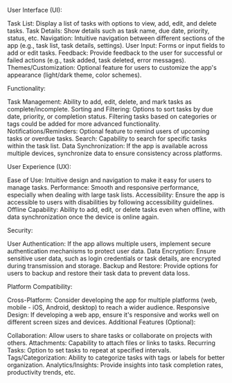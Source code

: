 User Interface (UI):

Task List: Display a list of tasks with options to view, add, edit, and delete tasks.
Task Details: Show details such as task name, due date, priority, status, etc.
Navigation: Intuitive navigation between different sections of the app (e.g., task list, task details, settings).
User Input: Forms or input fields to add or edit tasks.
Feedback: Provide feedback to the user for successful or failed actions (e.g., task added, task deleted, error messages).
Themes/Customization: Optional feature for users to customize the app's appearance (light/dark theme, color schemes).

Functionality:

Task Management: Ability to add, edit, delete, and mark tasks as complete/incomplete.
Sorting and Filtering: Options to sort tasks by due date, priority, or completion status. Filtering tasks based on categories or tags could be added for more advanced functionality.
Notifications/Reminders: Optional feature to remind users of upcoming tasks or overdue tasks.
Search: Capability to search for specific tasks within the task list.
Data Synchronization: If the app is available across multiple devices, synchronize data to ensure consistency across platforms.

User Experience (UX):

Ease of Use: Intuitive design and navigation to make it easy for users to manage tasks.
Performance: Smooth and responsive performance, especially when dealing with large task lists.
Accessibility: Ensure the app is accessible to users with disabilities by following accessibility guidelines.
Offline Capability: Ability to add, edit, or delete tasks even when offline, with data synchronization once the device is online again.

Security:

User Authentication: If the app allows multiple users, implement secure authentication mechanisms to protect user data.
Data Encryption: Ensure sensitive user data, such as login credentials or task details, are encrypted during transmission and storage.
Backup and Restore: Provide options for users to backup and restore their task data to prevent data loss.

Platform Compatibility:

Cross-Platform: Consider developing the app for multiple platforms (web, mobile - iOS, Android, desktop) to reach a wider audience.
Responsive Design: If developing a web app, ensure it's responsive and works well on different screen sizes and devices.
Additional Features (Optional):

Collaboration: Allow users to share tasks or collaborate on projects with others.
Attachments: Capability to attach files or links to tasks.
Recurring Tasks: Option to set tasks to repeat at specified intervals.
Tags/Categorization: Ability to categorize tasks with tags or labels for better organization.
Analytics/Insights: Provide insights into task completion rates, productivity trends, etc.

